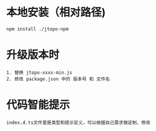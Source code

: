 

# 本地安装（相对路径)
    npm install ./jtopo-npm

# 升级版本时
    1. 替换 jtopo-xxxx-min.js
    2. 修改 package.json 中的 版本号 和 文件名

# 代码智能提示
    index.d.ts文件里是类型和提示定义，可以根据自己需求做定制、修改